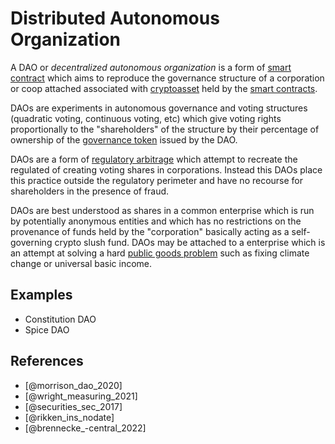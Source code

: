 # Distributed Autonomous Organization
A DAO or *decentralized autonomous organization* is a form of [smart contract](smart-contracts.md) which aims to reproduce the governance structure of a corporation or coop attached associated with [cryptoasset](cryptoasset.md) held by the [smart contracts](smart-contracts.md).

DAOs are experiments in autonomous governance and voting structures (quadratic voting, continuous voting, etc) which give voting rights proportionally to the "shareholders" of the structure by their percentage of ownership of the [governance token](governance-token.md) issued by the DAO.

DAOs are a form of [regulatory arbitrage](regulatory-arbitrage.md) which attempt to recreate the regulated of creating voting shares in corporations. Instead this DAOs place this practice outside the regulatory perimeter and have no recourse for shareholders in the presence of fraud. 

DAOs are best understood as shares in a common enterprise which is run by potentially anonymous entities and which has no restrictions on the provenance of funds held by the "corporation" basically acting as a self-governing crypto slush fund. DAOs may be attached to a enterprise which is an attempt at solving a hard [public goods problem](public-goods-problem.md) such as fixing climate change or universal basic income.

## Examples

* Constitution DAO
* Spice DAO

## References

* [@morrison_dao_2020]
* [@wright_measuring_2021]
* [@securities_sec_2017]
* [@rikken_ins_nodate]
* [@brennecke_-central_2022]